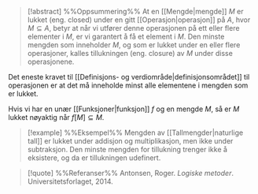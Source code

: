 
> [!abstract] %%Oppsummering%%
At en [[Mengde|mengde]] $M$ er lukket (eng. closed) under en gitt [[Operasjon|operasjon]] på $A$, hvor $M\subseteq A$, betyr at når vi utfører denne operasjonen på ett eller flere elementer i $M$, er vi garantert å få et element i $M$. Den minste mengden som inneholder $M$, og som er lukket under en eller flere operasjoner, kalles tillukningen (eng. closure) av $M$ under disse operasjonene.

Det eneste kravet til [[Definisjons- og verdiområde|definisjonsområdet]] til operasjonen er at det må inneholde minst alle elementene i mengden som er lukket. 

Hvis vi har en unær [[Funksjoner|funksjon]] $f$ og en mengde $M$, så er $M$ lukket nøyaktig når $f[M]\subseteq M$. 


> [!example] %%Eksempel%%
> Mengden av [[Tallmengder|naturlige tall]] er lukket under addisjon og multiplikasjon, men ikke under subtraksjon. Den minste mengden for tillukning trenger ikke å eksistere, og da er tillukningen udefinert.

> [!quote] %%Referanser%%
Antonsen, Roger. *Logiske metoder*. Universitetsforlaget, 2014.
